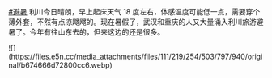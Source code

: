 <p><a href="https://e5n.cc/tags/%E9%81%BF%E6%9A%91" class="mention hashtag" rel="tag">#<span>避暑</span></a> 利川今日晴朗，早上起床天气 18 度左右，体感温度可能低一点，需要穿个薄外套，不然有点凉飕飕的。现在暑假了，武汉和重庆的人又大量涌入利川旅游避暑了。今年有往山东去的，但来这边的还是很多。</p>
![](https://files.e5n.cc/media_attachments/files/111/219/254/503/797/940/original/b674666d72800cc6.webp)